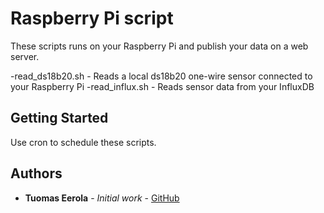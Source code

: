 # Raspberry Pi script

These scripts runs on your Raspberry Pi and publish your data on a web server.

-read_ds18b20.sh - Reads a local ds18b20 one-wire sensor connected to your Raspberry Pi
-read_influx.sh - Reads sensor data from your InfluxDB

## Getting Started

Use cron to schedule these scripts.

## Authors

* **Tuomas Eerola** - *Initial work* - [GitHub](https://github.com/eerolat)
